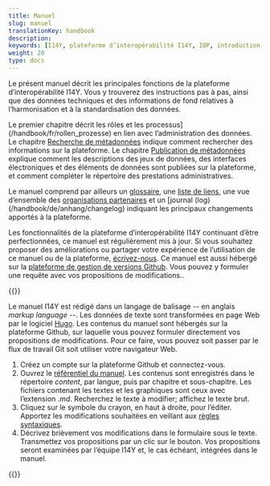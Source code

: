 ```yaml
---
title: Manuel
slug: manuel
translationKey: handbook
description: 
keywords: [I14Y, plateforme d’interopérabilité I14Y, IOP, introduction, interopérabilité, utilisation multiple, Suisse, jeu de données, interface électronique, jeux de données, manuel, Github]
weight: 20
type: docs
---
```


Le présent manuel décrit les principales fonctions de la plateforme d’interopérabilité I14Y. Vous y trouverez des instructions pas à pas, ainsi que des données techniques et des informations de fond relatives à l’harmonisation et à la standardisation des données.

Le premier chapitre décrit les rôles et les processus](/handbook/fr/rollen_prozesse) en lien avec l’administration des données. Le chapitre [Recherche de métadonnées](/handbook/de/metadaten_abrufen) indique comment rechercher des informations sur la plateforme. Le chapitre [Publication de métadonnées](/handbook/de/publikation) explique comment les descriptions des jeux de données, des interfaces électroniques et des éléments de données sont publiées sur la plateforme, et comment compléter le répertoire des prestations administratives. 

<!--Später ergänzen: Le manuel intègre également quelques tutoriels vidéo. --> 
Le manuel comprend par ailleurs un [glossaire](/handbook/de/glossar), une [liste de liens](/handbook/de/anhang/weblinks), une vue d’ensemble des [organisations partenaires](/handbook/de/partner) et un [journal (log)(/handbook/de/anhang/changelog) indiquant les principaux changements apportés à la plateforme.

Les fonctionnalités de la plateforme d’interopérabilité I14Y continuant d’être perfectionnées, ce manuel est régulièrement mis à jour. Si vous souhaitez proposer des améliorations ou partager votre expérience de l’utilisation de ce manuel ou de la plateforme, [écrivez-nous](mailto:i14y@bfs.admin.ch). Ce manuel est aussi hébergé sur la [plateforme de gestion de versions Github](https://github.com/I14Y-ch/handbook/). Vous pouvez y formuler une requête avec vos propositions de modifications..

{{<alert title="Comment envoyer une requête?" color="success">}}

Le manuel I14Y est rédigé dans un langage de balisage -- en anglais _markup language_ --. Les données de texte sont transformées en page Web par le logiciel [Hugo](https://gohugo.io). Les contenus du manuel sont hébergés sur la plateforme Github, sur laquelle vous pouvez formuler directement vos propositions de modifications. Pour ce faire, vous pouvez soit passer par le flux de travail Git soit utiliser votre navigateur Web.  

1. Créez un compte sur la plateforme Github et connectez-vous. 
2. Ouvrez le [référentiel du manuel](https://github.com/I14Y-ch/handbook/). Les contenus sont enregistrés dans le répertoire _content_, par langue, puis par chapitre et sous-chapitre. Les fichiers contenant les textes et les graphiques sont ceux avec l’extension _.md_. Recherchez le texte à modifier; affichez le texte brut. 
3. Cliquez sur le symbole du crayon, en haut à droite, pour l’éditer. Apportez les modifications souhaitées en veillant aux [règles syntaxiques](https://www.markdownguide.org/basic-syntax/).
4. Décrivez brièvement vos modifications dans le formulaire sous le texte. Transmettez vos propositions par un clic sur le bouton. Vos propositions seront examinées par l’équipe I14Y et, le cas échéant, intégrées dans le manuel.

{{</alert>}}